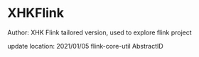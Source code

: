 # XHKFlink
Author: XHK
Flink tailored version, used to explore flink project


update location:
2021/01/05 flink-core-util AbstractID
